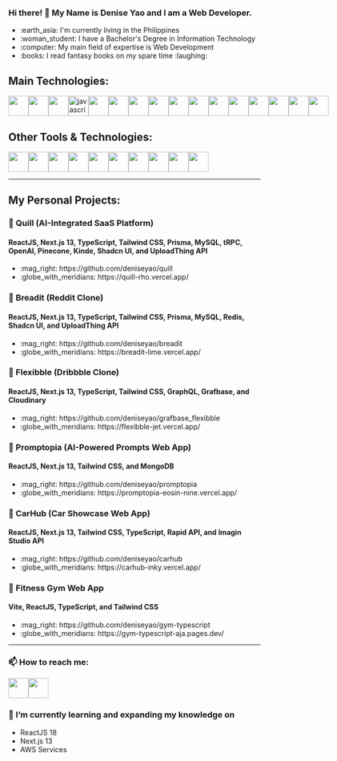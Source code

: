 ### Hi there! 👋 My Name is Denise Yao and I am a Web Developer.
<ul>
  <li>:earth_asia: I'm currently living in the Philippines</li>
  <li>:woman_student: I have a Bachelor's Degree in Information Technology</li>
  <li>:computer: My  main field of expertise is Web Development</li>
  <li>:books: I read fantasy books on my spare time :laughing:</li>
</ul>

## Main Technologies:
<div style='display:flex'>
  <img src="https://upload.wikimedia.org/wikipedia/commons/thumb/a/a7/React-icon.svg/2300px-React-icon.svg.png" height="40" data-canonical-src="https://img.icons8.com/color/344/javascript--v1.png" height="40"  style="max-width: 100%;" />
  <img src="https://blog.jeremylikness.com/blog/2019-03-05_typescript-for-javascript-developers-by-refactoring-part-1-of-2/images/1.jpeg" height="40" style="max-width: 100%;" />
  <img src="https://hendrixer.github.io/nextjs-course/44f073f9132a0459819eae6afa5b3807/next_with_bg.svg" height="40"  style="max-width: 100%;" />
  <img src="https://logos-download.com/wp-content/uploads/2019/01/JavaScript_Logo.png" alt="javascript" height="40" data-canonical-src="https://img.icons8.com/color/344/javascript--v1.png" height="40" style="max-width: 100%;" />
  <img src="https://upload.wikimedia.org/wikipedia/commons/thumb/9/98/WordPress_blue_logo.svg/1024px-WordPress_blue_logo.svg.png" style="max-width: 100%;" height="40" />
  <img src="https://cdn.freebiesupply.com/logos/large/2x/shopify-logo-png-transparent.png" style="max-width: 100%;" height="40" />
  <img src="https://parse.programmieren-muenchen.de/parse/files/unilearn/programmieren-lernen-muenchen-liquid-shopify-logo.png" style="max-width: 100%;" height="40" />
  <img src="https://assets.website-files.com/62c897f5d36ebcf2d2db6497/62cb0edb33c6504fccc3fa80_webflow.png" style="max-width: 100%;" height="40" />
  <img src="https://cdn4.iconfinder.com/data/icons/logos-and-brands/512/380_Wix_logo-512.png" style="max-width: 100%;" height="40" />
  <img src="https://logos-download.com/wp-content/uploads/2017/07/HTML5_badge.png" style="max-width: 100%;" height="40" />
  <img src="https://upload.wikimedia.org/wikipedia/commons/thumb/6/62/CSS3_logo.svg/800px-CSS3_logo.svg.png" style="max-width: 100%;" height="40" />
  <img src="https://cdn.icon-icons.com/icons2/2699/PNG/512/jquery_logo_icon_167804.png" style="max-width: 100%;" height="40" />
  <img src="https://logos-download.com/wp-content/uploads/2016/09/PHP_logo.png" style="max-width: 100%;" height="40" />
  <img src="https://mpng.subpng.com/20180411/wre/kisspng-mysql-database-web-development-computer-software-dolphin-5ace280ea31a78.1388980015234601106681.jpg" style="max-width: 100%;" height="40" />
  <img src="https://freevector.co/wp-content/uploads/2012/06/codeigniter.png" style="max-width: 100%;" height="40" />
  <img src="https://toppng.com/public/uploads/preview/bootstrap-featured-image-bootstrap-3-logo-11563293130teouf93qpu.png" style="max-width: 100%;" height="40" />
</div>

## Other Tools & Technologies:
<div style='display:flex;align-items:"center"'>
  <img src="https://tailwindcss.com/_next/static/media/tailwindcss-mark.3c5441fc7a190fb1800d4a5c7f07ba4b1345a9c8.svg" style="max-width: 100%;" height="40" />
  <img src="https://upload.wikimedia.org/wikipedia/commons/f/f1/Ruby_logo.png" style="max-width: 100%;" height="40" />
  <img src="https://bs-uploads.toptal.io/blackfish-uploads/skill_page/content/logo_file/logo/6212/GraphQL_Logo.svg-490ae3deb7c0f056c849d7463fb8ab39.png" style="max-width: 100%;" height="40" />
  <img src="https://storage-us-gcs.bfldr.com/hj345wvxsvpbc82vchqcj9qh/v/1069931054/original/MongoDB_Logomark_SpringGreen.png?Expires=1694683761&KeyName=gcs-bfldr-prod&Signature=31DqCgJr0HVokNjYns-4bwNgLUA=" style="max-width: 100%;" height="40" />
  <img src="https://upload.wikimedia.org/wikipedia/commons/thumb/7/77/GAnalytics.svg/1200px-GAnalytics.svg.png" style="max-width: 100%;" height="40" />
  <img src="https://cdn4.iconfinder.com/data/icons/logos-and-brands/512/168_Hubspot_logo_logos-512.png" style="max-width: 100%;" height="40" />
  <img src="https://upload.wikimedia.org/wikipedia/commons/thumb/a/af/Adobe_Photoshop_CC_icon.svg/640px-Adobe_Photoshop_CC_icon.svg.png" style="max-width: 100%;" height="40" />
  <img src="https://upload.wikimedia.org/wikipedia/commons/thumb/f/fb/Adobe_Illustrator_CC_icon.svg/2101px-Adobe_Illustrator_CC_icon.svg.png" style="max-width: 100%;" height="40" />
  <img src="https://upload.wikimedia.org/wikipedia/commons/thumb/c/c2/Adobe_XD_CC_icon.svg/1051px-Adobe_XD_CC_icon.svg.png" style="max-width: 100%;" height="40" />
  <img src="https://upload.wikimedia.org/wikipedia/commons/thumb/3/33/Figma-logo.svg/1667px-Figma-logo.svg.png" style="max-width: 100%;" height="40" />
</div>

---

## My Personal Projects:

### :small_blue_diamond: Quill (AI-Integrated SaaS Platform)
#### ReactJS, Next.js 13, TypeScript, Tailwind CSS, Prisma, MySQL, tRPC, OpenAI, Pinecone, Kinde, Shadcn UI, and UploadThing API
<ul>
<li>:mag_right: https://github.com/deniseyao/quill</li>
<li>:globe_with_meridians: https://quill-rho.vercel.app/</li>
</ul>

### :small_blue_diamond: Breadit (Reddit Clone)
#### ReactJS, Next.js 13, TypeScript, Tailwind CSS, Prisma, MySQL, Redis, Shadcn UI, and UploadThing API
<ul>
<li>:mag_right: https://github.com/deniseyao/breadit</li>
<li>:globe_with_meridians: https://breadit-lime.vercel.app/</li>
</ul>

### :small_blue_diamond: Flexibble (Dribbble Clone)
#### ReactJS, Next.js 13, TypeScript, Tailwind CSS, GraphQL, Grafbase, and Cloudinary
<ul>
<li>:mag_right: https://github.com/deniseyao/grafbase_flexibble</li>
<li>:globe_with_meridians: https://flexibble-jet.vercel.app/</li>
</ul>

### :small_blue_diamond: Promptopia (AI-Powered Prompts Web App)
#### ReactJS, Next.js 13, Tailwind CSS, and MongoDB
<ul>
<li>:mag_right: https://github.com/deniseyao/promptopia</li>
<li>:globe_with_meridians: https://promptopia-eosin-nine.vercel.app/</li>
</ul>

### :small_blue_diamond: CarHub (Car Showcase Web App)
#### ReactJS, Next.js 13, Tailwind CSS, TypeScript, Rapid API, and Imagin Studio API
<ul>
<li>:mag_right: https://github.com/deniseyao/carhub</li>
<li>:globe_with_meridians: https://carhub-inky.vercel.app/</li>
</ul>

### :small_blue_diamond: Fitness Gym Web App
#### Vite, ReactJS, TypeScript, and Tailwind CSS
<ul>
<li>:mag_right: https://github.com/deniseyao/gym-typescript</li>
<li>:globe_with_meridians: https://gym-typescript-aja.pages.dev/</li>
</ul>

---

### 📫 How to reach me:
<div style='display:flex;align-items:center;'>
  <a href='https://www.linkedin.com/in/deniseyao/'>
    <img src="https://logospng.org/download/linkedin/logo-linkedin-icon-2048.png" style="max-width: 100%;" height="40" />
  </a>
  <a href='mailto:denisemejiayao10@gmail.com'>
    <img src="https://upload.wikimedia.org/wikipedia/commons/thumb/7/7e/Gmail_icon_%282020%29.svg/2560px-Gmail_icon_%282020%29.svg.png" style="max-width:100%;" height="40" />
  </a>
</div>

### 🌱 I’m currently learning and expanding my knowledge on 
<ul>
  <li>ReactJS 18</li>
  <li>Next.js 13</li>
  <li>AWS Services</li>
</ul>
